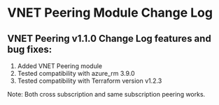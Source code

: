 # VNET Peering Module Change Log

## VNET Peering v1.1.0 Change Log features and bug fixes:

1. Added VNET Peering module
2. Tested compatibility with azure_rm 3.9.0
3. Tested compatibility with Terraform version  v1.2.3

Note: Both cross subscription and same subscription peering works.